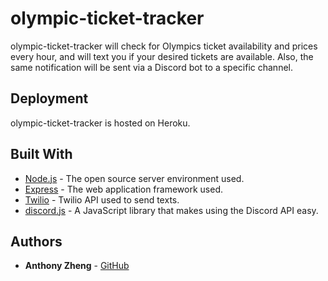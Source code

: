 # olympic-ticket-tracker


olympic-ticket-tracker will check for Olympics ticket availability and prices every hour, and will text you if your desired tickets are available. Also, the same notification will be sent via a Discord bot to a specific channel.


## Deployment

olympic-ticket-tracker is hosted on Heroku.

## Built With

* [Node.js](https://nodejs.org/en/) - The open source server environment used.
* [Express](https://expressjs.com/) - The web application framework used.
* [Twilio](https://www.twilio.com/) - Twilio API used to send texts.
* [discord.js](https://discord.js.org/#/) - A JavaScript library that makes using the Discord API easy.

<!-- ## Contributing

Please read [CONTRIBUTING.md](https://gist.github.com/PurpleBooth/b24679402957c63ec426) for details on our code of conduct, and the process for submitting pull requests to us.

## Versioning

We use [SemVer](http://semver.org/) for versioning. For the versions available, see the [tags on this repository](https://github.com/your/project/tags).  -->

## Authors


* **Anthony Zheng** - [GitHub](https://github.com/ajz003)


<!-- ## License

This project is licensed under the MIT License - see the [LICENSE.md](LICENSE.md) file for details -->
